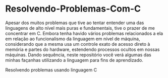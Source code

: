 # Resolvendo-Problemas-Com-C
Apesar dos muitos problemas que tive ao tentar entender uma das linguagens de alto nível mais puras e fundamentais, tive o prazer de me concentrar em C. Embora tenha havido vários problemas relacionados a ela em relação ao funcionalismo da linguagem em nível de máquina, considerando que a mesma usa um controle exato de acesso direto à memória e partes do hardware, estendendo processos ocultos em nossas máquinas.
Dando sequência, neste repositório você verá algumas das minhas façanhas utilizando a linguagem para fins de aprendizado.

Resolvendo problemas usando linguagem C
